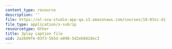 ```yaml
---
content_type: resource
description: ''
file: https://ol-ocw-studio-app-qa.s3.amazonaws.com/courses/18-03sc-differential-equations-fall-2011/2a2609fe03f35b5da0985d2eb842dec3_LbKKzMag5Rc.vtt
file_type: application/x-subrip
resourcetype: Other
title: 3play caption file
uid: 2a2609fe-03f3-5b5d-a098-5d2eb842dec3
---
```

